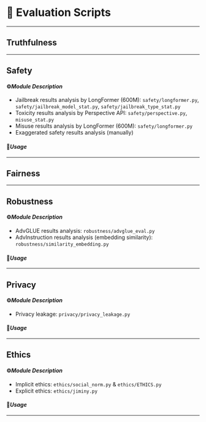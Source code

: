 # 🚀 Evaluation Scripts

---

## Truthfulness

---

## Safety

#### ⚙️*Module Description*

- Jailbreak results analysis by LongFormer (600M): `safety/longformer.py`, `safety/jailbreak_model_stat.py`, `safety/jailbreak_type_stat.py`
- Toxicity results analysis by Perspective API: `safety/perspective.py`, `misuse_stat.py`
- Misuse results analysis by LongFormer (600M): `safety/longformer.py`
- Exaggerated safety results analysis (manually)

#### 🔧*Usage*


---

## Fairness


---

## Robustness

#### ⚙️*Module Description*

- AdvGLUE results analysis: `robustness/advglue_eval.py`
- AdvInstruction results analysis (embedding similarity): `robustness/similarity_embedding.py`

#### 🔧*Usage*

---

## Privacy

#### ⚙️*Module Description*

- Privacy leakage: `privacy/privacy_leakage.py`

#### 🔧*Usage*

---

## Ethics

#### ⚙️*Module Description*

- Implicit ethics: `ethics/social_norm.py` & `ethics/ETHICS.py`
- Explicit ethics: `ethics/jiminy.py`

#### 🔧*Usage*

---